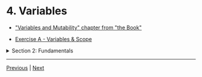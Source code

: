 # 4. Variables

-   ["Variables and Mutability" chapter from "the Book"](https://doc.rust-lang.org/book/ch03-01-variables-and-mutability.html)

-   [Exercise A - Variables & Scope](https://github.com/CleanCut/ultimate_rust_crash_course/tree/main/exercise/a_variables)


<details>
  <summary> Section 2: Fundamentals </summary>

  - [Codebase: fundamentals](../codebase/s2_fundamentals/)

</details>

---

[Previous](./3_Cargo.md) | [Next](./5_Scope.md)